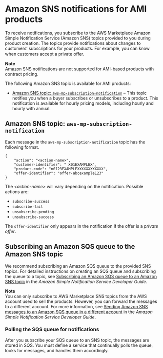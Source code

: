 # Amazon SNS notifications for AMI products<a name="ami-notification"></a>

To receive notifications, you subscribe to the AWS Marketplace Amazon Simple Notification Service \(Amazon SNS\) topics provided to you during product creation\. The topics provide notifications about changes to customers’ subscriptions for your products\. For example, you can know when customers accept a private oﬀer\. 

**Note**  
Amazon SNS notifications are not supported for AMI\-based products with contract pricing\.

The following Amazon SNS topic is available for AMI products:
+ [Amazon SNS topic: `aws-mp-subscription-notification`](#ami-sns-subscription-message-body) – This topic notifies you when a buyer subscribes or unsubscribes to a product\. This notification is available for hourly pricing models, including hourly and hourly with annual\.

## Amazon SNS topic: `aws-mp-subscription-notification`<a name="ami-sns-subscription-message-body"></a>

Each message in the `aws-mp-subscription-notification` topic has the following format\.

```
{
    "action": "<action-name>",
    "customer-identifier": " X01EXAMPLEX",
    "product-code": "n0123EXAMPLEXXXXXXXXXXXX",
    "offer-identifier": "offer-abcexample123"
}
```

The *<action\-name>* will vary depending on the notification\. Possible actions are:
+ `subscribe-success`
+ `subscribe-fail`
+ `unsubscribe-pending`
+ `unsubscribe-success`

The `offer-identifier` only appears in the notification if the offer is a *private offer*\.

## Subscribing an Amazon SQS queue to the Amazon SNS topic<a name="subscribing-an-sqs-queue-to-an-sns-topic"></a>

We recommend subscribing an Amazon SQS queue to the provided SNS topics\. For detailed instructions on creating an SQS queue and subscribing the queue to a topic, see [ Subscribing an Amazon SQS queue to an Amazon SNS topic](https://docs.aws.amazon.com/sns/latest/dg/subscribe-sqs-queue-to-sns-topic.html) in the *Amazon Simple Notification Service Developer Guide*\.

**Note**  
You can only subscribe to AWS Marketplace SNS topics from the AWS account used to sell the products\. However, you can forward the messages to a different account\. For more information, see [Sending Amazon SNS messages to an Amazon SQS queue in a different account](https://docs.aws.amazon.com/sns/latest/dg/sns-send-message-to-sqs-cross-account.html) in the *Amazon Simple Notification Service Developer Guide*\.

### Polling the SQS queue for notifications<a name="polling-an-sqs-for-notifications"></a>

After you subscribe your SQS queue to an SNS topic, the messages are stored in SQS\. You must define a service that continually polls the queue, looks for messages, and handles them accordingly\.